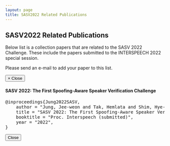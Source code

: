 ```yaml
---
layout: page
title: SASV2022 Related Publications
---
```


## SASV2022 Related Publications
Below list is a collection papers that are related to the SASV 2022 Challenge.
These include the papers submitted to the INTERSPEECH 2022 special session.

Please send an e-mail to add your paper to this list.

<div aria-hidden="true" aria-labelledby="bibtex-Jung2022SASV" class="modal fade" id="bibtex-Jung2022SASV" role="dialog" tabindex="-1">
<div class="modal-dialog">
<div class="modal-content">
<div class="modal-header">
<button class="close" data-dismiss="modal" type="button">
<span aria-hidden="true">
         ×
        </span>
<span class="sr-only">
         Close
        </span>
</button>
<h4 class="modal-title" id="bibtex-Jung2022SASV">
        SASV 2022: The First Spoofing-Aware Speaker Verification Challenge
       </h4>
</div>
<div class="modal-body">
<pre>@inproceedings{Jung2022SASV,
    author = "Jung, Jee-weon and Tak, Hemlata and Shim, Hye-jin and Heo, Hee-Soo and Lee, Bong-Jin and Chung, Soo-Whan and Yu, Ha-Jin and Evans, Nicholas and Kinnunen, Tomi",
    title = "SASV 2022: The First Spoofing-Aware Speaker Verification Challengeg",
    booktitle = "Proc. Interspeech (submitted)",
    year = "2022",
}
</pre>
</div>
<div class="modal-footer">
<button class="btn btn-default" data-dismiss="modal" type="button">
        Close
       </button>
</div>
</div>
</div>
</div>
